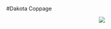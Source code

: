 #Dakota Coppage

<p align="center">
  <!-- Typing SVG by DenverCoder1 - https://github.com/DenverCoder1/readme-typing-svg -->
  <a href="https://github.com/DenverCoder1/readme-typing-svg">
    <img src="https://readme-typing-svg.herokuapp.com/demo/?font=Amatic+SC&weight=700&size=32&color=B0F702&lines=Dad%2FDeveloper%2FCoffee+nerd;Five+years+of+development+experience;I+hyperfocus+on+the+things+that+I+love>
  </a>
</p>

**`Developer/Dad/Black Coffee > Everything `**

I'm a full stack software engineer and aspiring content creator just trying to make my own digital footprints in that 'hello world' sandbox...get it? Ok enough of with the poorly executed dad jokes. I take my development steps serious from analysis->design->implementation->review all stemming with a core basis of agile idealogies. 

  <p align="center">
    <a href="https://www.linkedin.com/in/dkc86/">
    <a href="https://buymeacoffee.com/devvjs">
    <!-- <a href=""> -->
  </p>

<!--
**devvJS/devvJS** is a ✨ _special_ ✨ repository because its `README.md` (this file) appears on your GitHub profile.

Here are some ideas to get you started:

- 🔭 I’m currently working on ...
- 🌱 I’m currently learning ...
- 👯 I’m looking to collaborate on ...
- 🤔 I’m looking for help with ...
- 💬 Ask me about ...
- 📫 How to reach me: ...
- 😄 Pronouns: ...
- ⚡ Fun fact: ...
-->
